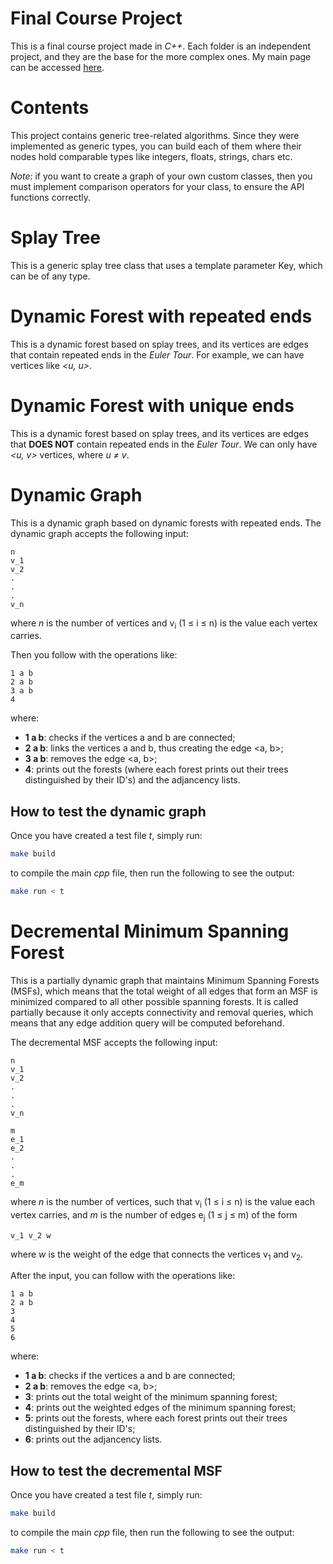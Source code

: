 # Final Course Project

This is a final course project made in *C++*. Each folder is an independent project, and they are the base for the more complex ones. My main page can be accessed [here](https://linux.ime.usp.br/~cjinshian/).

# Contents

This project contains generic tree-related algorithms. Since they were implemented as generic types, you can build each of them where their nodes hold comparable types like integers, floats, strings, chars etc.

*Note*: if you want to create a graph of your own custom classes, then you must implement comparison operators for your class, to ensure the API functions correctly. 

# Splay Tree

This is a generic splay tree class that uses a template parameter Key, which can be of any type. 

# Dynamic Forest with repeated ends

This is a dynamic forest based on splay trees, and its vertices are edges that contain repeated ends in the *Euler Tour*. For example, we can have vertices like *<u, u>*.

# Dynamic Forest with unique ends

This is a dynamic forest based on splay trees, and its vertices are edges that **DOES NOT** contain repeated ends in the *Euler Tour*. We can only have *<u, v>* vertices, where *u &ne; v*.

# Dynamic Graph

This is a dynamic graph based on dynamic forests with repeated ends. The dynamic graph accepts the following input:

```
n
v_1
v_2
.
.
.
v_n
```

where *n* is the number of vertices and v<sub>i</sub> (1 ≤ i ≤ n) is the value each vertex carries. 

Then you follow with the operations like:
```
1 a b
2 a b
3 a b
4
```

where: 

* **1 a b**: checks if the vertices a and b are connected;
* **2 a b**: links the vertices a and b, thus creating the edge <a, b>;
* **3 a b**: removes the edge <a, b>;
* **4**: prints out the forests (where each forest prints out their trees distinguished by their ID's) and the adjancency lists.

## How to test the dynamic graph

Once you have created a test file *t*, simply run:

```bash
make build
```

to compile the main *cpp* file, then run the following to see the output:

```bash
make run < t
```

# Decremental Minimum Spanning Forest

This is a partially dynamic graph that maintains Minimum Spanning Forests (MSFs), which means that the total weight of all edges that form an MSF is minimized compared to all other possible spanning forests. It is called partially because it only accepts connectivity and removal queries, which means that any edge addition query will be computed beforehand.  

The decremental MSF accepts the following input:

```
n
v_1
v_2
.
.
.
v_n

m
e_1
e_2
.
.
.
e_m
```

where *n* is the number of vertices, such that v<sub>i</sub> (1 ≤ i ≤ n) is the value each vertex carries, and *m* is the number of edges e<sub>j</sub> (1 ≤ j ≤ m) of the form 

```
v_1 v_2 w
```

where *w* is the weight of the edge that connects the vertices v<sub>1</sub> and v<sub>2</sub>.

After the input, you can follow with the operations like:

```
1 a b
2 a b
3
4
5
6
```

where: 

* **1 a b**: checks if the vertices a and b are connected;
* **2 a b**: removes the edge <a, b>;
* **3**: prints out the total weight of the minimum spanning forest;
* **4**: prints out the weighted edges of the minimum spanning forest;
* **5**: prints out the forests, where each forest prints out their trees distinguished by their ID's;
* **6**: prints out the adjancency lists.

## How to test the decremental MSF

Once you have created a test file *t*, simply run:

```bash
make build
```

to compile the main *cpp* file, then run the following to see the output:

```bash
make run < t
```


